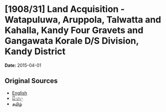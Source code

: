 # [1908/31] Land Acquisition - Watapuluwa, Aruppola, Talwatta and Kahalla, Kandy Four Gravets and Gangawata Korale D/S Division, Kandy District

**Date:** 2015-04-01

## Original Sources

- [English](https://documents.gov.lk/view/extra-gazettes/2015/4/1908-31_E.pdf)
- [සිංහල](https://documents.gov.lk/view/extra-gazettes/2015/4/1908-31_S.pdf)
- [தமிழ்](https://documents.gov.lk/view/extra-gazettes/2015/4/1908-31_T.pdf)

